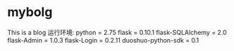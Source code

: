 # mybolg
This is a blog
运行环境:
python = 2.75
flask = 0.10.1
flask-SQLAlchemy = 2.0
flask-Admin = 1.0.3
flask-Login = 0.2.11
duoshuo-python-sdk = 0.1 